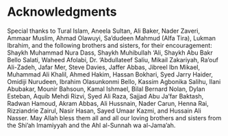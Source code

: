 Acknowledgments
===============

Special thanks to Tural Islam, Aneela Sultan, Ali Baker, Nader Zaveri,
Ammaar Muslim, Ahmad Olawuyi, Sa’dudeen Mahmud (Alfa Tira), Lukman
Ibrahim, and the following brothers and sisters, for their
encouragement: Shaykh Muhammad Nura Dass, Shaykh Muhibullah ‘Ali, Shaykh
Abu Bakr Bello Salati, Waheed Afolabi, Dr. ‘Abdullateef Saliu, Mikail
Zakariyah, Ra’ouf Ali-Zadeh, Jafar Mer, Steve Davies, Jaffer Abbas,
Jibreel Ibn Mikael, Muhammad Ali Khalil, Ahmed Hakim, Hassan Bokhari,
Syed Jarry Haider, Omidiji Nurudeen, Ibrahim Olasunkonmi Bello, Kassim
Agbonika Salihu, Ilani Abubakar, Mounir Bahsoun, Kamal Ishmael, Bilal
Bernard Nolan, Dylan Esteban, Aquib Mehdi Rizvi, Syed Ali Raza, Sajjad
Abu Ja’far Baktash, Radwan Hamoud, Akram Abbas, Ali Hussnain, Nader
Carun, Henna Rai, Rizziandrie Zairul, Nasir Hasan, Sayed Umaar Kazmi,
and Hussain Ali Nasser. May Allah bless them all and all our loving
brothers and sisters from the Shi’ah Imamiyyah and the Ahl al-Sunnah wa
al-Jama’ah.


